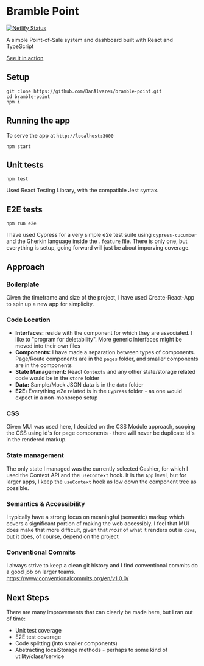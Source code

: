 # Bramble Point

[![Netlify Status](https://api.netlify.com/api/v1/badges/b70c9dcc-3fc9-485e-b9fa-f59fdeb0c9fa/deploy-status)](https://app.netlify.com/sites/bramble-point/deploys)

A simple Point-of-Sale system and dashboard built with React and TypeScript

[See it in action](https://bramble-point.netlify.app/)

## Setup

```
git clone https://github.com/DanAlvares/bramble-point.git
cd bramble-point
npm i
```

## Running the app

To serve the app at `http://localhost:3000`

```
npm start
```

## Unit tests

```
npm test
```

Used React Testing Library, with the compatible Jest syntax.

## E2E tests

```
npm run e2e
```

I have used Cypress for a very simple e2e test suite using `cypress-cucumber` and the Gherkin language inside the `.feature` file. There is only one, but everything is setup, going forward will just be about imporving coverage.

## Approach

### Boilerplate

Given the timeframe and size of the project, I have used Create-React-App to spin up a new app for simplicity.

### Code Location

- **Interfaces:** reside with the component for which they are associated. I like to "program for deletability". More generic interfaces might be moved into their own files
- **Components:** I have made a separation between types of components. Page/Route components are in the `pages` folder, and smaller components are in the components
- **State Management:** React `Contexts` and any other state/storage related code would be in the `store` folder
- **Data:** Sample/Mock JSON data is in the `data` folder
- **E2E:** Everything e2e related is in the `Cypress` folder - as one would expect in a non-monorepo setup

### CSS

Given MUI was used here, I decided on the CSS Module approach, scoping the CSS using id's for page components - there will never be duplicate id's in the rendered markup.

### State management

The only state I managed was the currently selected Cashier, for which I used the Context API and the `useContext` hook. It is the `App` level, but for larger apps, I keep the `useContext` hook as low down the component tree as possible.

### Semantics & Accessibility

I typically have a strong focus on meaningful (semantic) markup which covers a significant portion of making the web accessibly. I feel that MUI does make that more difficult, given that _most_ of what it renders out is `divs`, but it does, of course, depend on the project

### Conventional Commits

I always strive to keep a clean git history and I find conventional commits do a good job on larger teams. https://www.conventionalcommits.org/en/v1.0.0/

## Next Steps

There are many improvements that can clearly be made here, but I ran out of time:

- Unit test coverage
- E2E test coverage
- Code splitting (into smaller components)
- Abstracting localStorage methods - perhaps to some kind of utility/class/service
